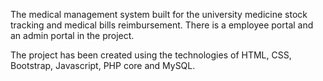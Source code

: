 The medical management system built for the university medicine stock tracking and medical bills reimbursement. There is a employee portal and an admin portal in the project.

The project has been created using the technologies of HTML, CSS, Bootstrap, Javascript, PHP core and MySQL.
